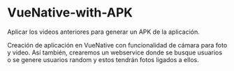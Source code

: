 # VueNative-with-APK
Aplicar los videos anteriores para generar un APK de la aplicación.

Creación de aplicación en VueNative con funcionalidad de cámara para foto y video.
Así también, crearemos un webservice donde se busque usuarios o se genere usuarios random y estos tendrán fotos ligados a ellos.
